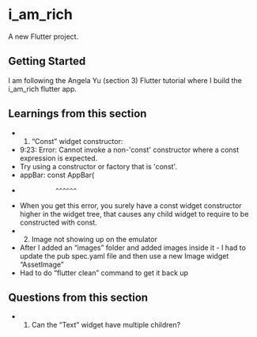 # i_am_rich

A new Flutter project.

## Getting Started

I am following the Angela Yu (section 3) Flutter tutorial where I build the i_am_rich flutter app. 

## Learnings from this section
- 1) “Const” widget constructor:
- 9:23: Error: Cannot invoke a non-'const' constructor where a const expression is expected.
- Try using a constructor or factory that is 'const'.
- appBar: const AppBar(
-               ^^^^^^
- When you get this error, you surely have a const widget constructor higher in the widget tree, that causes any child widget to require to be constructed with const.
- 2) Image not showing up on the emulator
- After I added an “images” folder and added images inside it - I had to update the pub spec.yaml file and then use a new Image widget “AssetImage” 
- Had to do “flutter clean” command to get it back up
        
## Questions from this section
- 1) Can the “Text” widget have multiple children? 

